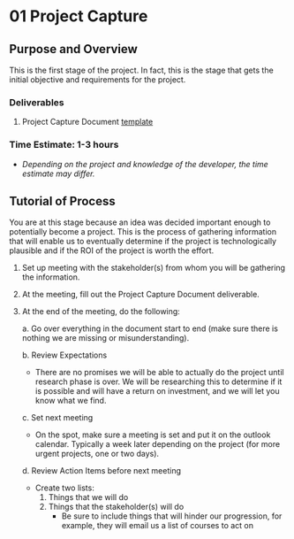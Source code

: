 # 01 Project Capture

## Purpose and Overview

This is the first stage of the project. In fact, this is the stage that gets the initial objective and requirements for the project.

### Deliverables
1. Project Capture Document [template](../01_ProjectCaptureDoc.md)

### Time Estimate: 1-3 hours

- *Depending on the project and knowledge of the developer, the time estimate may differ.*

## Tutorial of Process

You are at this stage because an idea was decided important enough to potentially become a project. This is the process of gathering information that will enable us to eventually determine if the project is technologically plausible and if the ROI of the project is worth the effort.

1. Set up meeting with the stakeholder(s) from whom you will be gathering the information.

1. At the meeting, fill out the Project Capture Document deliverable.

1. At the end of the meeting, do the following:

    a. Go over everything in the document start to end (make sure there is nothing we are missing or misunderstanding).

    b. Review Expectations    
    - There are no promises we will be able to actually do the project until research phase is over. We will be researching this to determine if it is possible and will have a return on investment, and we will let you know what we find.
   
    c. Set next meeting
    - On the spot, make sure a meeting is set and put it on the outlook calendar. Typically a week later depending on the project (for more urgent projects, one or two days).

    d. Review Action Items before next meeting
    - Create two lists:
		1. Things that we will do
		1. Things that the stakeholder(s) will do
			- Be sure to include things that will hinder our progression, for example, they will email us a list of courses to act on

    